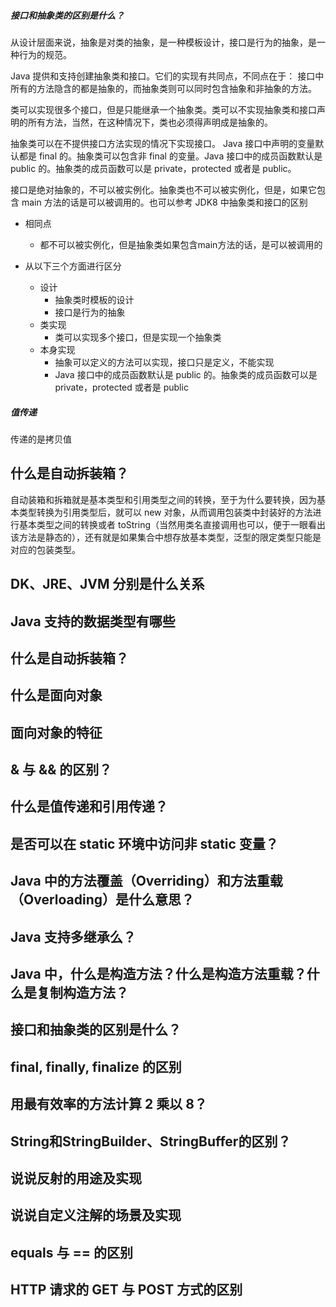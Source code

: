 ##### 接口和抽象类的区别是什么？

从设计层面来说，抽象是对类的抽象，是一种模板设计，接口是行为的抽象，是一种行为的规范。

Java 提供和支持创建抽象类和接口。它们的实现有共同点，不同点在于： 接口中所有的方法隐含的都是抽象的，而抽象类则可以同时包含抽象和非抽象的方法。

类可以实现很多个接口，但是只能继承一个抽象类。类可以不实现抽象类和接口声明的所有方法，当然，在这种情况下，类也必须得声明成是抽象的。

抽象类可以在不提供接口方法实现的情况下实现接口。 Java 接口中声明的变量默认都是 final 的。抽象类可以包含非 final 的变量。Java 接口中的成员函数默认是 public 的。抽象类的成员函数可以是 private，protected 或者是 public。

接口是绝对抽象的，不可以被实例化。抽象类也不可以被实例化，但是，如果它包含 main 方法的话是可以被调用的。也可以参考 JDK8 中抽象类和接口的区别

- 相同点
  - 都不可以被实例化，但是抽象类如果包含main方法的话，是可以被调用的

- 从以下三个方面进行区分
  - 设计
    - 抽象类时模板的设计
    - 接口是行为的抽象
  - 类实现
    - 类可以实现多个接口，但是实现一个抽象类
  - 本身实现
    - 抽象可以定义的方法可以实现，接口只是定义，不能实现
    - Java 接口中的成员函数默认是 public 的。抽象类的成员函数可以是 private，protected 或者是 public

##### 值传递

传递的是拷贝值

## 什么是自动拆装箱？

自动装箱和拆箱就是基本类型和引用类型之间的转换，至于为什么要转换，因为基本类型转换为引用类型后，就可以 new 对象，从而调用包装类中封装好的方法进行基本类型之间的转换或者 toString（当然用类名直接调用也可以，便于一眼看出该方法是静态的），还有就是如果集合中想存放基本类型，泛型的限定类型只能是对应的包装类型。

## DK、JRE、JVM 分别是什么关系

## Java 支持的数据类型有哪些

## 什么是自动拆装箱？

## 什么是面向对象

## 面向对象的特征

## & 与 && 的区别？

## 什么是值传递和引用传递？

## 是否可以在 static 环境中访问非 static 变量？

## Java 中的方法覆盖（Overriding）和方法重载（Overloading）是什么意思？

## Java 支持多继承么？

## Java 中，什么是构造方法？什么是构造方法重载？什么是复制构造方法？

## 接口和抽象类的区别是什么？

## final, finally, finalize 的区别

## 用最有效率的方法计算 2 乘以 8？

## String和StringBuilder、StringBuffer的区别？

## 说说反射的用途及实现

## 说说自定义注解的场景及实现

## equals 与 == 的区别

## HTTP 请求的 GET 与 POST 方式的区别

